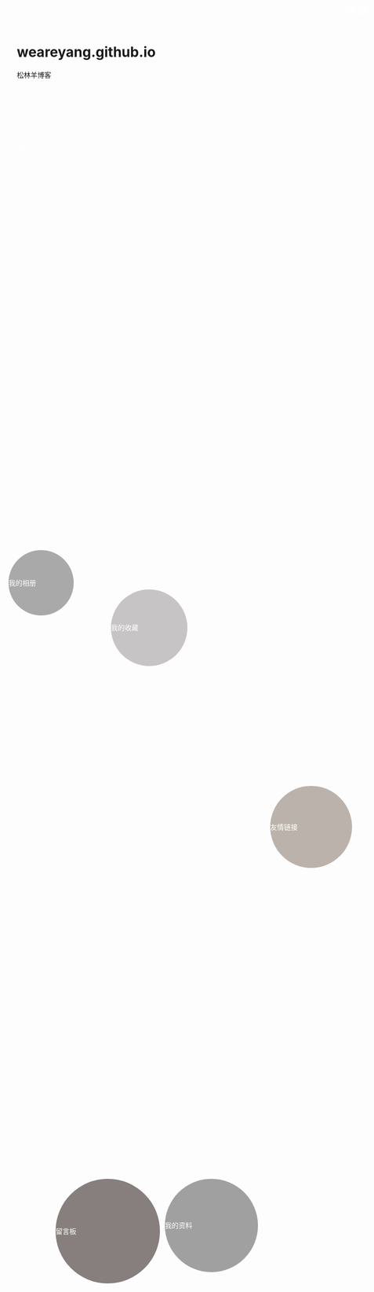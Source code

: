 # weareyang.github.io
松林羊博客

<!DOCTYPE html>
<html>
<head>
<title>index</title>
<style type="text/css">

body{
margin:0;
padding:0;
position:relative;
background-color:#ededef;
background-image:url(9.jpg);
background-size:cover;
height:680px;
}
.all{
	position:absolute;	
	text-align:center;
	border-radius:50%;
	overflow:hidden; 
	color:white;
	font-size:14px;
	}
a{
	display:block;
	padding:0;
	margin:0px;
	text-decoration:none;
	color:white;
	}

#div1{
	
	left:5%;
	top:45%;
	width:144px; 
	height:144px; 
	background-color:rgba(181, 178, 178,0.5);
	line-height:144px;
	}
#div1 a:hover{
	background-color:#cdcdcd;
	}
#div2{
	top:28%;
	left:22%;
	width:133px; 
	height:133px; 
	background-color:darkgray;
	line-height:133px;
	}
#div2 a:hover{
	background-color:#c7cacd;
	}
#div3{
	top:60%;
	left:32%;
	width:213px; 
	height:213px; 
	background-color:rgba(105, 97, 96,0.8);
	line-height:213px;
	}
#div3 a:hover{
	background-color:rgba(105, 97, 96,0.45);
	}
#div4{
	top:30%;
	right:40%;
	width:156px; 
	height:156px; 
	background-color:rgba(181, 178, 178,0.75);
	line-height:156px;
	}
#div4 a:hover{
	background-color:rgba(74, 62, 54,0.4);
	}

#div5 a:hover{
	background-color:rgba(74, 62, 54,0.4);
	}
#div6{
	top:60%;
	right:25%;
	width:190px; 
	height:190px; 
	background-color:rgba(84, 84, 84,0.55);
	line-height:190px;
	}
#div6 a:hover{
	background-color:#ccc;
	}
#div7{
	top:40%;
	right:5%;
	width:167px; 
	height:167px; 
	background-color:rgba(143, 130, 118,0.6);
	line-height:167px;
	}
#div7 a:hover{
	background-color:rgba(105, 97, 96,0.8);
	}
</style>
</head>

<body>
<td height="99"><marquee behavior="scroll" style="color:white;" direction="up" width="170" height="116" scrollamount="2" onmouseover="this.stop()" onmouseout="this.start()">
1.请用火狐浏览器查看<br/>2.友情链接需要在有网条件下打开
</marquee></td>
<div>
	<div id="div1" class="all"><a href="#">首页</a></div>
	<div id="div2" class="all"><a href="我的相册.html" target="_blank">我的相册</a></div>
	<div id="div3" class="all"><a href="留言板.html" target="_blank">留言板</a></div>
	<div id="div4" class="all"><a href="我的收藏.html" target="_blank">我的收藏</a></div>
	<div id="div6" class="all"><a href="我的资料.html" target="_blank">我的资料</a></div>
	<div id="div7" class="all"><a href="友情链接.html" target="_blank">友情链接</a></div>
<p style="float:right;">
	<a style="display:block;position:fixed;top:0px;right:15px;color:white;font-size:25px;text-decoration:none;" href="登录页面.html">注销</a>
</p>

</body>
</html>
